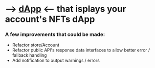 # --> [dApp](https://gregorybai.github.io/meta-strt/) <-- that isplays your account's NFTs dApp

### A few improvements that could be made:
- Refactor store/Account
- Refactor public API's response data interfaces to allow better error / fallback handling
- Add notification to output warnings / errors

